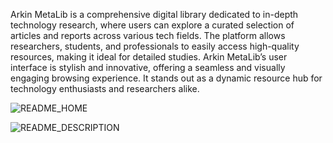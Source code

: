 Arkin MetaLib is a comprehensive digital library dedicated to in-depth technology research, where users can explore a curated selection of articles and reports across various tech fields. The platform allows researchers, students, and professionals to easily access high-quality resources, making it ideal for detailed studies. Arkin MetaLib’s user interface is stylish and innovative, offering a seamless and visually engaging browsing experience. It stands out as a dynamic resource hub for technology enthusiasts and researchers alike.

![README_HOME](https://github.com/user-attachments/assets/b8e7adb5-88b5-4a1f-94ef-34bc536a1074)

![README_DESCRIPTION](https://github.com/user-attachments/assets/1a6f35f1-e11e-49ef-8f9d-cd4405570292)
